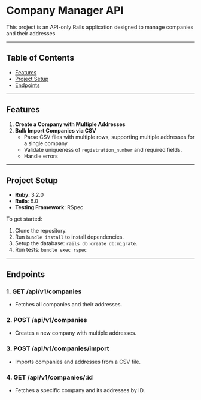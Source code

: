 # Company Manager API

This project is an API-only Rails application designed to manage companies and their addresses

---

## Table of Contents

- [Features](#features)
- [Project Setup](#project-setup)
- [Endpoints](#endpoints)

---

## Features

1. **Create a Company with Multiple Addresses**
2. **Bulk Import Companies via CSV**
   - Parse CSV files with multiple rows, supporting multiple addresses for a single company
   - Validate uniqueness of `registration_number` and required fields.
   - Handle errors 

---

## Project Setup

- **Ruby**: 3.2.0
- **Rails**: 8.0
- **Testing Framework**: RSpec

To get started:
1. Clone the repository.
2. Run `bundle install` to install dependencies.
3. Setup the database: `rails db:create db:migrate`.
4. Run tests: `bundle exec rspec`

---

## Endpoints

### **1. GET /api/v1/companies**
- Fetches all companies and their addresses.

### **2. POST /api/v1/companies**
- Creates a new company with multiple addresses.

### **3. POST /api/v1/companies/import**
- Imports companies and addresses from a CSV file.

### **4. GET /api/v1/companies/:id**
- Fetches a specific company and its addresses by ID.

